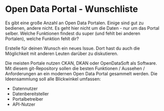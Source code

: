 # Open Data Portal - Wunschliste

Es gibt eine große Anzahl an Open Data Portalen. Einige sind gut zu bedienen, andere nicht. Es geht hier nicht um die Daten - nur um das Portal selber. Welche Funktionen findest du super (und fehlt bei anderen Portalen), welche Funktion fehlt dir?

Erstelle für deinen Wunsch ein neues Issue. Dort hast du auch die Möglichkeit mit anderen Leuten darüber zu diskutieren.

Die meisten Portale nutzen CKAN, DKAN oder OpenDataSoft als Software. Mit diesem git-Repository sollen die besten Funktionen / Aussehen / Anforderungen an ein modernen Open Data Portal gesammelt werden. Die Ideensammlung soll alle Blickwinkel umfassen:

- Datennutzer
- Datenbereitsteller
- Portalbetreiber
- API-Nutzer
